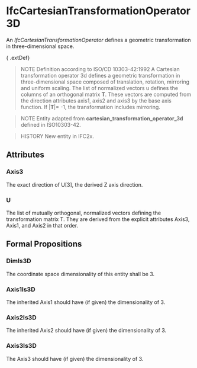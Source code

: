 # IfcCartesianTransformationOperator3D

An _IfcCartesianTransformationOperator_ defines a geometric transformation in three-dimensional space.<!-- end of definition -->

{ .extDef}
> NOTE Definition according to ISO/CD 10303-42:1992
> A Cartesian transformation operator 3d defines a geometric transformation in three-dimensional space composed of translation, rotation, mirroring and uniform scaling. The list of normalized vectors u defines the columns of an orthogonal matrix **T**. These vectors are computed from the direction attributes axis1, axis2 and axis3 by the base axis function. If |**T**|= -1, the transformation includes mirroring.

> NOTE Entity adapted from **cartesian_transformation_operator_3d** defined in ISO10303-42.

> HISTORY New entity in IFC2x.

## Attributes

### Axis3
The exact direction of U[3], the derived Z axis direction.

### U
The list of mutually orthogonal, normalized vectors defining the transformation matrix T. They are derived from the explicit attributes Axis3, Axis1, and Axis2 in that order.

## Formal Propositions

### DimIs3D
The coordinate space dimensionality of this entity shall be 3.

### Axis1Is3D
The inherited Axis1 should have (if given) the dimensionality of 3.

### Axis2Is3D
The inherited Axis2 should have (if given) the dimensionality of 3.

### Axis3Is3D
The Axis3 should have (if given) the dimensionality of 3.
